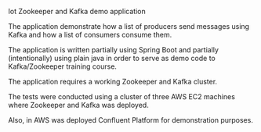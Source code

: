 Iot Zookeeper and Kafka demo application

The application demonstrate how a list of producers send messages using Kafka and how a list of consumers consume them.

The application is written partially using Spring Boot and partially (intentionally) using plain java in order to serve as demo code to Kafka/Zookeeper training course.

The application requires a working Zookeeper and Kafka cluster.

The tests were conducted using a cluster of three AWS EC2 machines where Zookeeper and Kafka was deployed.

Also, in AWS was deployed Confluent Platform for demonstration purposes.

